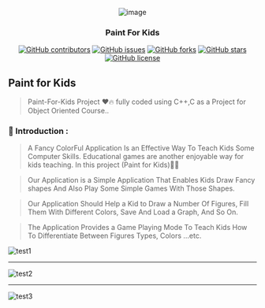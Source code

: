 <div align="center">
 
 ![image](https://user-images.githubusercontent.com/40190772/80926367-25160680-8d97-11ea-8682-396563b5ec92.png)

</div>

<h3 align="center">Paint For Kids</h3>

<div align="center">

[![GitHub contributors](https://img.shields.io/github/contributors/AbdallahHemdan/Paint-For-Kids)](https://github.com/AbdallahHemdan/Paint-For-Kids/contributors)
[![GitHub issues](https://img.shields.io/github/issues/AbdallahHemdan/Paint-For-Kids)](https://github.com/AbdallahHemdan/Paint-For-Kids/issues)
[![GitHub forks](https://img.shields.io/github/forks/AbdallahHemdan/Paint-For-Kids)](https://github.com/AbdallahHemdan/Paint-For-Kids/network)
[![GitHub stars](https://img.shields.io/github/stars/AbdallahHemdan/Paint-For-Kids)](https://github.com/AbdallahHemdan/Paint-For-Kids/stargazers)
[![GitHub license](https://img.shields.io/github/license/AbdallahHemdan/Paint-For-Kids)](https://github.com/AbdallahHemdan/Paint-For-Kids/blob/master/LICENSE)

</div>

## Paint for Kids
> Paint-For-Kids Project :heart::fire: fully coded using C++,C as a Project for Object Oriented Course.. 


### 🚀 Introduction : 

> A Fancy ColorFul Application Is an Effective Way To Teach Kids Some Computer Skills.
Educational games are another enjoyable way for kids teaching.
In this project (Paint for Kids)👦🔥

> Our Application is a Simple Application That Enables Kids Draw Fancy shapes And Also Play Some
Simple Games With Those Shapes.

> Our Application Should Help a Kid to Draw a Number Of Figures, Fill
Them With Different Colors, Save And Load a Graph, And So On.

> The Application Provides a Game Playing Mode To Teach Kids 
How To Differentiate Between Figures Types, Colors …etc.

![test1](https://user-images.githubusercontent.com/40190772/51830239-1325f800-22f8-11e9-9b02-7e1177642eb6.png)

<hr />

![test2](https://user-images.githubusercontent.com/40190772/51830240-1325f800-22f8-11e9-8171-404b8dee9f93.png)

<hr />

![test3](https://user-images.githubusercontent.com/40190772/51830249-1ae59c80-22f8-11e9-8228-3475d079b175.png)
